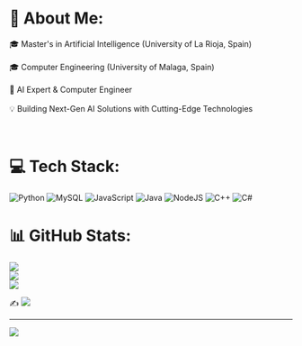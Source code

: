 # 💫 About Me:
🎓 Master's in Artificial Intelligence (University of La Rioja, Spain)<br><br>🎓  Computer Engineering (University of Malaga, Spain)<br><br>🚀 AI Expert & Computer Engineer<br><br>💡 Building Next-Gen AI Solutions with Cutting-Edge Technologies<br><br><br>


# 💻 Tech Stack:
![Python](https://img.shields.io/badge/python-3670A0?style=for-the-badge&logo=python&logoColor=ffdd54) ![MySQL](https://img.shields.io/badge/mysql-4479A1.svg?style=for-the-badge&logo=mysql&logoColor=white) ![JavaScript](https://img.shields.io/badge/javascript-%23323330.svg?style=for-the-badge&logo=javascript&logoColor=%23F7DF1E) ![Java](https://img.shields.io/badge/java-%23ED8B00.svg?style=for-the-badge&logo=openjdk&logoColor=white) ![NodeJS](https://img.shields.io/badge/node.js-6DA55F?style=for-the-badge&logo=node.js&logoColor=white) ![C++](https://img.shields.io/badge/c++-%2300599C.svg?style=for-the-badge&logo=c%2B%2B&logoColor=white) ![C#](https://img.shields.io/badge/c%23-%23239120.svg?style=for-the-badge&logo=csharp&logoColor=white)
# 📊 GitHub Stats:
![](https://github-readme-stats.vercel.app/api?username=prFuentes12&theme=dracula&hide_border=true&include_all_commits=false&count_private=false)<br/>
![](https://nirzak-streak-stats.vercel.app/?user=prFuentes12&theme=dracula&hide_border=true)<br/>
![](https://github-readme-stats.vercel.app/api/top-langs/?username=prFuentes12&theme=dracula&hide_border=true&include_all_commits=false&count_private=false&layout=compact)

✍️ 
![](https://quotes-github-readme.vercel.app/api?type=horizontal&theme=gruvbox)

---
[![](https://visitcount.itsvg.in/api?id=prFuentes12&icon=9&color=1)](https://visitcount.itsvg.in)

<!-- Proudly created with GPRM ( https://gprm.itsvg.in ) -->

